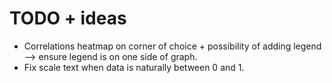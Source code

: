 # TODO + ideas 

* Correlations heatmap on corner of choice + possibility of adding legend --> ensure legend is on one side of graph.
* Fix scale text when data is naturally between 0 and 1.
